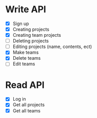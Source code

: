 # Write API
- [x] Sign up
- [x] Creating projects
- [x] Creating team projects
- [ ] Deleting projects
- [ ] Editing projects (name, contents, ect)
- [x] Make teams
- [x] Delete teams
- [ ] Edit teams

# Read API
- [x] Log in
- [x] Get all projects
- [x] Get all teams